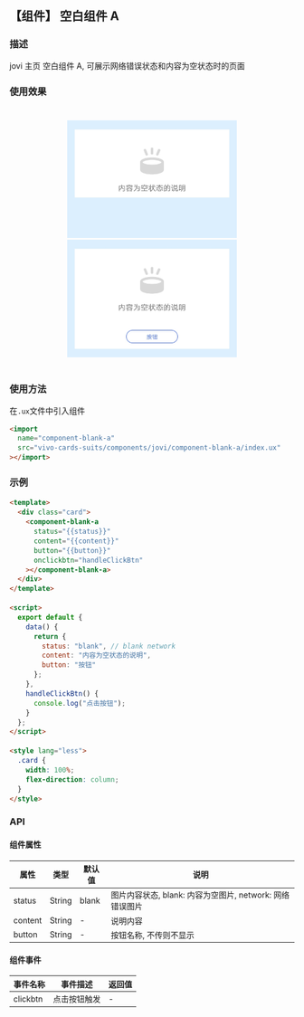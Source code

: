 ## 【组件】 空白组件 A

### 描述

jovi 主页 空白组件 A, 可展示网络错误状态和内容为空状态时的页面

### 使用效果

<div style="text-align: center;margin: 40px;">
  <img src="../../assets/jovi-blank-a-1.jpg" style="width:300px" alt="jovi-blank-a-1"/>
  <img src="../../assets/jovi-blank-a-2.jpg" style="width:300px" alt="jovi-blank-a-2"/>
</div>

### 使用方法

在`.ux`文件中引入组件

```html
<import
  name="component-blank-a"
  src="vivo-cards-suits/components/jovi/component-blank-a/index.ux"
></import>
```

### 示例

```html
<template>
  <div class="card">
    <component-blank-a
      status="{{status}}"
      content="{{content}}"
      button="{{button}}"
      onclickbtn="handleClickBtn"
    ></component-blank-a>
  </div>
</template>

<script>
  export default {
    data() {
      return {
        status: "blank", // blank network
        content: "内容为空状态的说明",
        button: "按钮"
      };
    },
    handleClickBtn() {
      console.log("点击按钮");
    }
  };
</script>

<style lang="less">
  .card {
    width: 100%;
    flex-direction: column;
  }
</style>
```

### API

#### 组件属性

| 属性    | 类型   | 默认值 | 说明                                                     |
| ------- | ------ | ------ | -------------------------------------------------------- |
| status  | String | blank  | 图片内容状态, blank: 内容为空图片, network: 网络错误图片 |
| content | String | -      | 说明内容                                                 |
| button  | String | -      | 按钮名称, 不传则不显示                                   |

#### 组件事件

| 事件名称 | 事件描述     | 返回值 |
| -------- | ------------ | ------ |
| clickbtn | 点击按钮触发 | -      |
